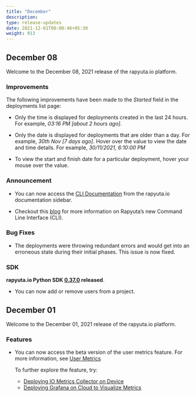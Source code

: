 ```yaml
---
title: "December"
description:
type: release-updates
date: 2021-12-01T00:00:46+05:30
weight: 913
---
```


## December 08

Welcome to the December 08, 2021 release of the rapyuta.io platform.
 
### Improvements

The following improvements have been made to the *Started* field in the deployments list page:

* Only the time is displayed for deployments created in the last 24 hours. For example, *03:16 PM [about 2 hours ago]*. 

* Only the date is displayed for deployments that are older than a day. For example, *30th Nov [7 days ago]*. Hover over the value to view the date and time details. For example, *30/11/2021, 6:10:00 PM*

* To view the start and finish date for a particular deployment, hover your mouse over the value.

### Announcement

* You can now access the [CLI Documentation](https://cli.rapyuta.io/) from the rapyuta.io documentation sidebar.

* Checkout this [blog](https://www.rapyuta-robotics.com/2021/12/08/rapyutas-new-command-line-interface-cli/) for more information on Rapyuta’s new Command Line Interface (CLI).

### Bug Fixes

* The deployments were throwing redundant errors and would get into an erroneous state during their initial phases. This issue is now fixed.

### SDK

**rapyuta.io Python SDK [0.37.0](/3_how-tos/35_tooling_and_debugging/rapyuta-io-python-sdk/#installation) released**.
* You can now add or remove users from a project.
    
## December 01 

Welcome to the December 01, 2021 release of the rapyuta.io platform.
 
### Features

* You can now access the beta version of the user metrics feature. For more information, see [User Metrics](/5_deep-dives/54_tooling-and-debugging/545_user_metrics)

    To further explore the feature, try:
    * [Deploying IO Metrics Collector on Device](/5_deep-dives/54_tooling-and-debugging/545_user_metrics/#rapyuta-io-metrics-collector)
    * [Deploying Grafana on Cloud to Visualize Metrics](/4_tutorials/42_advanced/deploy-grafana)
    



